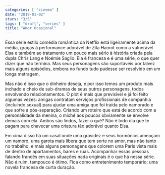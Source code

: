 ```yaml
---
categories: [ "cinema" ]
date: "2019-01-02"
stars: "3/5"
tags: [ "draft", "series" ]
title: "Amor Ocasional"
---
```

Essa série estilo comédia romântica da Netflix está ligeiramente
acima da média, graças à performance adorável de Zita Hanrot como a
vulnerável Elsa e também ao tratamento um pouco mais sério à história
criada pela dupla Chris Lang e Noémie Saglio. Ela é francesa e é uma
série, o que quer dizer que não termina. Mas seus personagens são
suportáveis por talvez mais alguns episódios, embora no fundo tudo
pudesse ser resolvido em um longa metragem.

Mas não é isso que o dinheiro deseja, e por isso temos um produto
mais inchado e cheio de sub-dramas de seus outros personagens, todos
envolvendo relacionamentos. O plot é mais que previsível e já foi feito
algumas vezes: amigas contratam serviços profissionais de companhia
(incluindo sexual) para ajudar uma amiga que foi traída pelo namorado
e que sofre a pós-separação. Criando um roteiro que está de acordo
com a personalidade da menina, o michê aos poucos obviamente se envolve
demais com ela. Ambos são lindos, fazer o quê? Não é todo dia que
te pagam para chavecar uma criatura tão adorável quanto Elsa.

Em cima disso há um casal onde uma gravidez e seus hormônios ameaçam
um namoro, uma garota mais libera que tem sorte no amor, mas não tanto
no trabalho, e mais alguns personagens que colorem uma Paris vista
mais de dentro de apartamentos, bares e ruas. Acompanhar essas pessoas
falando francês em suas situações nada originais é o que há nessa
série. Não é ruim, tampouco é ótimo. Fica como entretenimento
temporário; uma novela francesa de curta duração.
